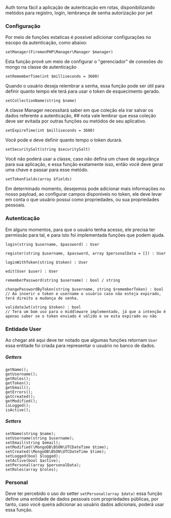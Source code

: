 Auth torna fácil a aplicação de autenticação em rotas, disponibilizando metódos para registro, login, lembrança de senha autorização por jwt


### Configuração
Por meio de funções estaticas é possível adicionar configurações no escopo da autenticação, como abaixo:

```
setManager(FiremonPHP\Manager\Manager $manager)
```
Esta função provê um meio de configurar o "gerenciador" de conexões do mongo na classe de autenticação

```
setRememberTime(int $milliseconds = 3600)
```
Quando o usuário deseja relembrar a senha, essa função pode ser útil para definir quanto tempo ele terá para usar o token de esquecimento gerado.

```
setCollectionName(string $name)
```
A classe Manager necessitará saber em que coleção ela irar salvar os dados referente a autenticação, ## nota vale lembrar que essa coleção deve ser evitada por outras funções ou metódos de seu aplicativo.

```
setExpireTime(int $milliseconds = 3600)   
```
Você pode e deve definir quanto tempo o token durará.

```
setSecuritySalt(string $securitySalt)
```
Você não poderá usar a classe, caso não defina um chave de segurânça para sua aplicação, e essa função exatamente isso, então você deve gerar uma chave e passar para esse metódo.

```
setTokenFields(array $fields)
```
Em determinado momento, desejemos pode adicionar mais informações no nosso payload, ao configurar campos disponiveis no token, ele deve levar em conta o que usuário possui como propriedades, ou sua propriedades pessoais.


### Autenticação 
Em alguns momentos, para que o usuário tenha acesso, ele precisa ter permissão para tal, e para isto foi implementada funções que podem ajuda.

```
login(string $username, $password) : User
```
```
register(string $username, $password, array $personalData = []) : User
```
```
loginWithToken(string $token) : User
```
```
edit(User $user) : User
```
```
rememberPassword(string $username) : bool / string
```
```
changePasswordByToken(string $username, string $rememberToken) : bool
// Ao inserir o token e username o usuário caso não esteja expirado, terá direito a mudança de senha.
```
```
validateJwt(string $token) : bool
// Tera um bom uso para o middleware implementado, já que a intenção é apenas saber se o token enviado é válido e se esta expirado ou não
```

### Entidade User
Ao chegar até aqui deve ter notado que algumas funções retornam ``User`` essa entitade foi criada para representar o usuário no banco de dados.

##### Getters
```
getName();
getUsername();
getRoles();
getToken();
getEmail();
getErrors();
getCreated();
getModified();
isLogged();
isActive();
```

##### Setters
```
setName(string $name);
setUsername(string $username);
setEmail(string $email);
setModified(\MongoDB\BSON\UTCDateTime $time);
setCreated(\MongoDB\BSON\UTCDateTime $time);
setLogged(bool $logged);
setActive(bool $active);
setPersonal(array $personalData);
setRoles(array $roles);
```


### Personal
Deve ter percebido o uso do setter ``setPersonal(array $data)`` essa função define uma entidade de dados pessoais com propriedades públicas, por tanto, caso você queira adicionar ao usuário dados adicionais, poderá usar essa função.
